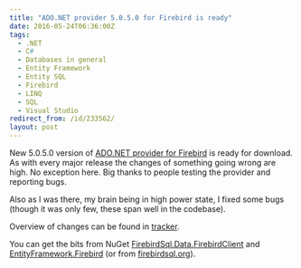 ```yaml
---
title: "ADO.NET provider 5.0.5.0 for Firebird is ready"
date: 2016-05-24T06:36:00Z
tags:
  - .NET
  - C#
  - Databases in general
  - Entity Framework
  - Entity SQL
  - Firebird
  - LINQ
  - SQL
  - Visual Studio
redirect_from: /id/233562/
layout: post
---
```

New 5.0.5.0 version of [ADO.NET provider for Firebird][1] is ready for download. As with every major release the changes of something going wrong are high. No exception here. Big thanks to people testing the provider and reporting bugs.

Also as I was there, my brain being in high power state, I fixed some bugs (though it was only few, these span well in the codebase). 

<!-- excerpt -->

Overview of changes can be found in [tracker][4].

You can get the bits from NuGet [FirebirdSql.Data.FirebirdClient][2] and [EntityFramework.Firebird][3] (or from [firebirdsql.org][1]).

[1]: http://www.firebirdsql.org/en/net-provider/
[2]: http://www.nuget.org/packages/FirebirdSql.Data.FirebirdClient/
[3]: http://www.nuget.org/packages/EntityFramework.Firebird/
[4]: http://tracker.firebirdsql.org/secure/ReleaseNote.jspa?styleName=Text&projectId=10003&version=10760